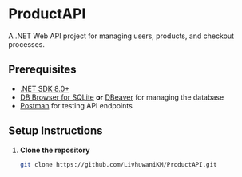 # ProductAPI

A .NET Web API project for managing users, products, and checkout processes.

## Prerequisites

- [.NET SDK 8.0+](https://dotnet.microsoft.com/)
- [DB Browser for SQLite](https://sqlitebrowser.org/) **or** [DBeaver](https://dbeaver.io/) for managing the database
- [Postman](https://www.postman.com/) for testing API endpoints

## Setup Instructions

1. **Clone the repository**
   ```bash
   git clone https://github.com/LivhuwaniKM/ProductAPI.git
